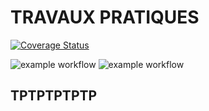 # TRAVAUX PRATIQUES
[![Coverage Status](https://coveralls.io/repos/github/ejovo13/Informatique-TP/badge.svg?branch=master)](https://coveralls.io/github/ejovo13/Informatique-TP?branch=master)

![example workflow](https://github.com/ejovo13/Informatique-TP/actions/workflows/Mac.yml/badge.svg)
![example workflow](https://github.com/ejovo13/Informatique-TP/actions/workflows/Ubuntu.yml/badge.svg)


## TPTPTPTPTP
